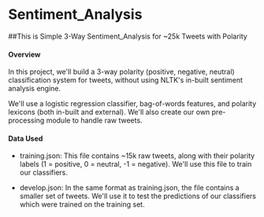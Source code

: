 # Sentiment_Analysis
##This is Simple 3-Way Sentiment_Analysis for ~25k  Tweets with Polarity

#### Overview

In this project, we'll build a 3-way polarity (positive, negative, neutral) classification system for tweets, without using NLTK's in-built sentiment analysis engine. 

We'll use a logistic regression classifier, bag-of-words features, and polarity lexicons (both in-built and external). We'll also create our own pre-processing module to handle raw tweets. 

#### Data Used

- training.json: This file contains ~15k raw tweets, along with their polarity labels (1 = positive, 0 = neutral, -1 = negative). We'll use this file to train our classifiers.

- develop.json: In the same format as training.json, the file contains a smaller set of tweets. We'll use it to test the predictions of our classifiers which were trained on the training set.
